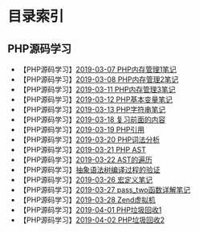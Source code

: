 # 目录索引
## PHP源码学习
 - 【PHP源码学习】[2019-03-07 PHP内存管理1笔记](https://segmentfault.com/a/1190000018909215)
 - 【PHP源码学习】[2019-03-08 PHP内存管理2笔记](https://segmentfault.com/a/1190000018914652)
 - 【PHP源码学习】[2019-03-11 PHP内存管理3笔记](https://segmentfault.com/a/1190000018927762)
 - 【PHP源码学习】[2019-03-12 PHP基本变量笔记](https://segmentfault.com/a/1190000018936336)
 - 【PHP源码学习】[2019-03-13 PHP字符串笔记](https://segmentfault.com/a/1190000018950180)
 - 【PHP源码学习】[2019-03-18 复习前面的内容](https://segmentfault.com/a/1190000018964023)
 - 【PHP源码学习】[2019-03-19 PHP引用](https://segmentfault.com/a/1190000018985015)
 - 【PHP源码学习】[2019-03-20 PHP词法分析](https://segmentfault.com/a/1190000019010564)
 - 【PHP源码学习】[2019-03-21 PHP AST](https://segmentfault.com/a/1190000019097615)
 - 【PHP源码学习】[2019-03-22 AST的遍历](https://segmentfault.com/a/1190000019206619)
 - 【PHP源码学习】[抽象语法树编译过程的验证](https://segmentfault.com/a/1190000019213189)
 - 【PHP源码学习】[2019-03-26 宏定义笔记](https://segmentfault.com/a/1190000019234185)
 - 【PHP源码学习】[2019-03-27 pass_two函数详解笔记](https://segmentfault.com/a/1190000019251039)
 - 【PHP源码学习】[2019-03-28 Zend虚拟机](https://segmentfault.com/a/1190000019382316)
 - 【PHP源码学习】[2019-04-01 PHP垃圾回收1](https://segmentfault.com/a/1190000019400319)
 - 【PHP源码学习】[2019-04-02 PHP垃圾回收2](https://segmentfault.com/a/1190000019650733)